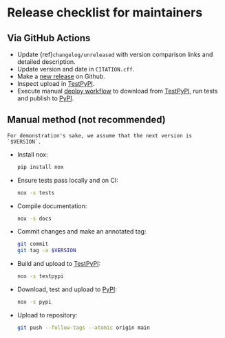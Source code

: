 # Release checklist for maintainers

## Via GitHub Actions

- Update {ref}`changelog/unreleased` with version comparison links and detailed
  description.
- Update version and date in `CITATION.cff`.
- Make a [new release] on Github.
- Inspect upload in [TestPyPI].
- Execute manual [deploy workflow] to download from [TestPyPI], run tests and publish to
  [PyPI].

## Manual method (not recommended)

```{note}
For demonstration's sake, we assume that the next version is `$VERSION`.
```

- Install nox:

  ```sh
  pip install nox
  ```

- Ensure tests pass locally and on CI:

  ```sh
  nox -s tests
  ```

- Compile documentation:

  ```sh
  nox -s docs
  ```

- Commit changes and make an annotated tag:

  ```sh
  git commit
  git tag -a $VERSION
  ```

- Build and upload to [TestPyPI]:

  ```sh
  nox -s testpypi
  ```

- Download, test and upload to [PyPI]:

  ```sh
  nox -s pypi
  ```

- Upload to repository:

  ```sh
  git push --follow-tags --atomic origin main
  ```

[deploy workflow]: https://github.com/snek5000/snek5000/actions/workflows/deploy.yaml
[new release]: https://github.com/snek5000/snek5000/releases/new
[pypi]: https://pypi.org/project/snek5000/
[testpypi]: https://test.pypi.org/project/snek5000/
